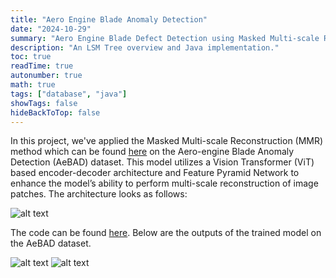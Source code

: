 ```yaml
---
title: "Aero Engine Blade Anomaly Detection"
date: "2024-10-29"
summary: "Aero Engine Blade Defect Detection using Masked Multi-scale Reconstruction (MMR) model which utilizes a Vision Transformer and Feature Pyramid Network."
description: "An LSM Tree overview and Java implementation."
toc: true
readTime: true
autonumber: true
math: true
tags: ["database", "java"]
showTags: false
hideBackToTop: false
---
```


In this project, we've applied the Masked Multi-scale Reconstruction (MMR) method which can be found [here](https://arxiv.org/pdf/2304.02216v2) on the Aero-engine Blade Anomaly Detection (AeBAD) dataset.  This model utilizes a Vision Transformer (ViT) based encoder-decoder architecture and Feature Pyramid Network to enhance the model’s ability to perform multi-scale reconstruction of image patches. The architecture looks as follows:

![alt text](/assets/projects/aeroengine-blade-project/MMR-Architecture.png#dark#small "Masked Multi-scale Reconstruction (MMR) Model Architecture.")

The code can be found [here](https://github.com/ParteekSJ/Masked-Multiscale-Reconstruction). Below are the outputs of the trained model on the AeBAD dataset.

![alt text](/assets/projects/aeroengine-blade-project/op1.gif#dark#small "Model Output (Scenario 1).")
![alt text](/assets/projects/aeroengine-blade-project/op2.gif#dark#small "Model Output (Scenario 2).")
